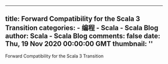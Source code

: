 
---
title: Forward Compatibility for the Scala 3 Transition
categories: 
    - 编程
    - Scala - Scala Blog
author: Scala - Scala Blog
comments: false
date: Thu, 19 Nov 2020 00:00:00 GMT
thumbnail: ''
---

<div>   
Forward Compatibility for the Scala 3 Transition  
</div>
            